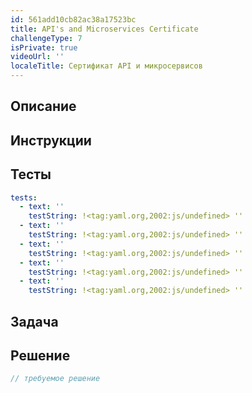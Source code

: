 ```yaml
---
id: 561add10cb82ac38a17523bc
title: API's and Microservices Certificate
challengeType: 7
isPrivate: true
videoUrl: ''
localeTitle: Сертификат API и микросервисов
---
```


## Описание
<section id="description">
</section>

## Инструкции
<section id="instructions">
</section>

## Тесты
<section id='tests'>

```yml
tests:
  - text: ''
    testString: !<tag:yaml.org,2002:js/undefined> ''
  - text: ''
    testString: !<tag:yaml.org,2002:js/undefined> ''
  - text: ''
    testString: !<tag:yaml.org,2002:js/undefined> ''
  - text: ''
    testString: !<tag:yaml.org,2002:js/undefined> ''
  - text: ''
    testString: !<tag:yaml.org,2002:js/undefined> ''

```

</section>

## Задача
<section id='challengeSeed'>

</section>

## Решение
<section id='solution'>

```js
// требуемое решение
```
</section>
